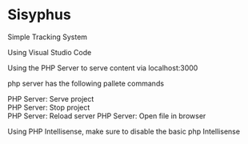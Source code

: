 # Sisyphus
Simple Tracking System

Using Visual Studio Code

Using the PHP Server to serve content via localhost:3000 

php server has the following pallete commands 

PHP Server: Serve project	
PHP Server: Stop project	
PHP Server: Reload server
PHP Server: Open file in browser


Using PHP Intellisense, make sure to disable the basic php Intellisense